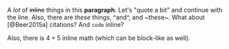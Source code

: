 A *lot* of ~~inline~~ things in this **paragraph**. Let's "quote a bit" and
continue with the line. Also, there are _these_ things, ^and^, and ~these~.
What about [@Beer2015a] citations? And `code` inline?

Also, there is $4 + 5$ inline math (which can be block-like as well).

